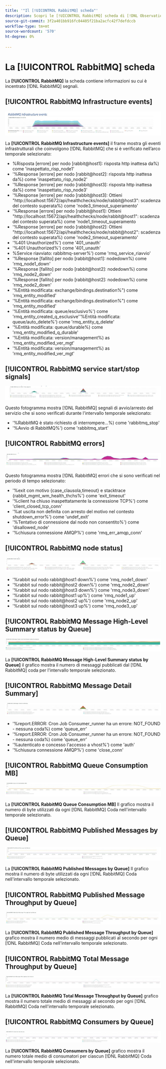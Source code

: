 ```yaml
---
title: '"Il [!UICONTROL RabbitMQ] scheda"'
description: Scopri le [!UICONTROL RabbitMQ] scheda di [!DNL Observation for Adobe Commerce].
source-git-commit: 3f2a401bb916fc04405f21ba2acfc42f7defdccb
workflow-type: tm+mt
source-wordcount: '570'
ht-degree: 0%

---
```


# La [!UICONTROL RabbitMQ] scheda

La **[!UICONTROL RabbitMQ]** la scheda contiene informazioni su cui è incentrato [!DNL RabbitMQ] segnali.

## [!UICONTROL RabbitMQ Infrastructure events]

![Eventi infrastruttura RabbitMQ](../../assets/tools/observation-for-adobe-commerce/rabbitmq-tab-1.jpeg)

La **[!UICONTROL RabbitMQ Infrastructure events]** il frame mostra gli eventi infrastrutturali che coinvolgono [!DNL RabbitMQ] che si è verificato nell’arco temporale selezionato:

* %Risposta [errore] per nodo [rabbit@host1]: risposta http inattesa da%) come &#39;inaspettato_risp_node1&#39;
* &#39;%Response [errore] per nodo [rabbit@host2]: risposta http inattesa da%) come &#39;inaspettato_risp_node2&#39;
* &#39;%Response [errore] per nodo [rabbit@host3]: risposta http inattesa da%) come &#39;inaspettato_risp_node3&#39;
* &#39;%Response [errore] per nodo [rabbit@host3]: Ottieni &quot;http://localhost:15672/api/healthchecks/node/rabbit@host3&quot;: scadenza del contesto superata%) come &#39;node3_timeout_superamento&#39;
* &#39;%Response [errore] per nodo [rabbit@host1]: Ottieni &quot;http://localhost:15672/api/healthchecks/node/rabbit@host1&quot;: scadenza del contesto superata%) come &#39;node1_timeout_superamento
* &#39;%Response [errore] per nodo [rabbit@host2]: Ottieni &quot;http://localhost:15672/api/healthchecks/node/rabbit@host2&quot;: scadenza del contesto superata%) come &#39;node2_timeout_superamento&#39;
* &#39;%401 Unauthorized%&#39;) come &#39;401_unauth&#39;
* &#39;%401 Unauthorized%&#39;) come &#39;401_unauth&#39;
* %Service riavviato: rabbitmq-server%&#39;) come &#39;rmq_service_riavvio&#39;
* &#39;%Response [fallito] per nodo [rabbit@host1]: nodedown%) come &#39;rmq_node1_down&#39;
* &#39;%Response [fallito] per nodo [rabbit@host2]: nodedown%) come &#39;rmq_node2_down&#39;
* &#39;%Response [fallito] per nodo [rabbit@host2]: nodedown%) come &#39;rmq_node2_down&#39;
* &#39;%Entità modificata: exchange/bindings.destination%&quot;) come &#39;rmq_entity_modified&#39;
* &#39;%Entità modificata: exchange/bindings.destination%&quot;) come &#39;rmq_entity_modified&#39;
* &#39;%Entità modificata: queue/esclusivo%&#39;) come &#39;rmq_entity_created_q_esclusive&#39;&#39;%Entità modificata: queue/auto_delete%&#39;) come &#39;rmq_entity_q_delete&#39;
* &#39;%Entità modificata: queue/durable%) come &#39;rmq_entity_modified_q_durable&#39;
* &#39;%Entità modificata: version/management%) as &#39;rmq_entity_modified_ver_mgt&#39;
* &#39;%Entità modificata: version/management%) as &#39;rmq_entity_modified_ver_mgt&#39;

## [!UICONTROL RabbitMQ service start/stop signals]

![Segnali di avvio/arresto del servizio RabbitMQ](../../assets/tools/observation-for-adobe-commerce/rabbitmq-tab-2.jpeg)

Questo fotogramma mostra [!DNL RabbitMQ] segnali di avvio/arresto del servizio che si sono verificati durante l&#39;intervallo temporale selezionato:

* &#39;%RabbitMQ è stato richiesto di interrompere...%) come &#39;rabbitmq_stop&#39;
* &#39;%Avvio di RabbitMQ%&#39;) come &#39;rabbitmq_start&#39;

## [!UICONTROL RabbitMQ errors]

![Errori RabbitMQ](../../assets/tools/observation-for-adobe-commerce/rabbitmq-tab-3.jpeg)

Questo fotogramma mostra [!DNL RabbitMQ] errori che si sono verificati nel periodo di tempo selezionato:

* &#39;%exit con motivo {case_clausola,timeout} e stacktrace {rabbit_mgmt_wm_health_thchs%&#39;} come &#39;exit_timeout&#39;
* &#39;%client ha chiuso inaspettatamente la connessione TCP%&#39;) come &#39;client_closed_tcp_conn&#39;
* &#39;%at uscita non definita con arresto del motivo nel contesto shutdown_error%&#39;) come &#39;undef_exit&#39;
* &#39;%Tentativo di connessione dal nodo non consentito%&#39;) come &#39;disallowed_node&#39;
* &#39;%chiusura connessione AMQP%&#39;) come &#39;rmq_err_amqp_conn&#39;

## [!UICONTROL RabbitMQ node status]

![Stato del nodo RabbitMQ](../../assets/tools/observation-for-adobe-commerce/rabbitmq-tab-4.jpeg)

* &#39;%rabbit sul nodo rabbit@host1 down%&#39;) come &#39;rmq_node1_down&#39;
* &#39;%rabbit sul nodo rabbit@host2 down%&#39;) come &#39;rmq_node2_down&#39;
* &#39;%rabbit sul nodo rabbit@host3 down%&#39;) come &#39;rmq_node3_down&#39;
* &#39;%rabbit sul nodo rabbit@host1 up%&#39;) come &#39;rmq_node1_up&#39;
* &#39;%rabbit sul nodo rabbit@host2 up%&#39;) come &#39;rmq_node2_up&#39;
* &#39;%rabbit sul nodo rabbit@host3 up%&#39;) come &#39;rmq_node3_up&#39;

## [!UICONTROL RabbitMQ Message High-Level Summary status by Queue]

![Messaggio di RabbitMQ Stato di riepilogo di alto livello per coda](../../assets/tools/observation-for-adobe-commerce/rabbitmq-tab-5.jpeg)

La **[!UICONTROL RabbitMQ Message High-Level Summary status by Queue]** il grafico mostra il numero di messaggi pubblicati dal [!DNL RabbitMQ] coda per l&#39;intervallo temporale selezionato.

## [!UICONTROL RabbitMQ Message Detail Summary]

![Riepilogo dettagli messaggio RabbitMQ](../../assets/tools/observation-for-adobe-commerce/rabbitmq-tab-6.jpeg)

* &#39;%report.ERROR: Cron Job Consumer_runner ha un errore: NOT_FOUND - nessuna coda%) come &#39;queue_err&#39;
* &#39;%report.ERROR: Cron Job Consumer_runner ha un errore: NOT_FOUND - nessuna coda%) come &#39;queue_err&#39;
* &#39;%autenticato e concesso l&#39;accesso a vhost%&#39;) come &#39;auth&#39;
* &#39;%chiusura connessione AMQP%&#39;) come &#39;close_conn&#39;

## [!UICONTROL RabbitMQ Queue Consumption MB]

![Consumo coda RabbitMQ MB](../../assets/tools/observation-for-adobe-commerce/rabbitmq-tab-7.jpeg)

La **[!UICONTROL RabbitMQ Queue Consumption MB]** Il grafico mostra il numero di byte utilizzati da ogni [!DNL RabbitMQ] Coda nell&#39;intervallo temporale selezionato.

## [!UICONTROL RabbitMQ Published Messages by Queue]

![Messaggi pubblicati da RabbitMQ per coda](../../assets/tools/observation-for-adobe-commerce/rabbitmq-tab-8.jpeg)

La **[!UICONTROL RabbitMQ Published Messages by Queue]** Il grafico mostra il numero di byte utilizzati da ogni [!DNL RabbitMQ] Coda nell&#39;intervallo temporale selezionato.

## [!UICONTROL RabbitMQ Published Message Throughput by Queue]

![Throughput messaggi pubblicati da RabbitMQ per coda](../../assets/tools/observation-for-adobe-commerce/rabbitmq-tab-9.jpeg)

La **[!UICONTROL RabbitMQ Published Message Throughput by Queue]** grafico mostra il numero medio di messaggi pubblicati al secondo per ogni [!DNL RabbitMQ] Coda nell&#39;intervallo temporale selezionato.

## [!UICONTROL RabbitMQ Total Message Throughput by Queue]

![Throughput messaggi totali RabbitMQ per coda](../../assets/tools/observation-for-adobe-commerce/rabbitmq-tab-10.jpeg)

La **[!UICONTROL RabbitMQ Total Message Throughput by Queue]** grafico mostra il numero totale medio di messaggi al secondo per ogni [!DNL RabbitMQ] Coda nell&#39;intervallo temporale selezionato.

## [!UICONTROL RabbitMQ Consumers by Queue]

![Consumatori RabbitMQ per coda](../../assets/tools/observation-for-adobe-commerce/rabbitmq-tab-11.jpeg)

La **[!UICONTROL RabbitMQ Consumers by Queue]** grafico mostra il numero totale medio di consumatori per ciascun [!DNL RabbitMQ] Coda nell&#39;intervallo temporale selezionato.
